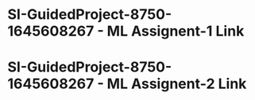 # SI-GuidedProject-8750-1645608267 - ML Assignent-1 Link
# SI-GuidedProject-8750-1645608267 - ML Assignent-2 Link
